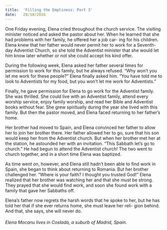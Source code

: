 ```yaml
---
title:  'Filling the Emptiness: Part 3'
date:   28/10/2016
---
```


One Friday evening, Elena cried throughout the church service. The visiting minister noticed and asked the pastor about her. When he learned that she had problems with her family, he offered her a job car- ing for his children. Elena knew that her father would never permit her to work for a Seventh-day Adventist Church, so she told the Adventist minister that she would let him know later whether or not she could accept his kind offer.

During the following week, Elena asked her father several times for permission to work for this family, but he always refused. “Why won’t you let me work for these people?” Elena finally asked him. “You have told me to look to Adventists for my food, but you won’t let me work for Adventists.”

Finally, he gave permission for Elena to go work for the Adventist family. She was thrilled. She could live with an Adventist family, attend every worship service, enjoy family worship, and read her Bible and Adventist books without fear. She grew spiritually during the year she lived with this family. But then the pastor moved, and Elena faced returning to her father’s home.

Her brother had moved to Spain, and Elena convinced her father to allow her to join her brother there. Her father allowed her to go, sure that his son would keep her from the Adventist church. But when her brother met her at the station, he astounded her with an invitation. “This Sabbath let’s go to church.” He had begun to attend the Adventist church! The two went to church together, and in a short time Elena was baptized.

As time went on, however, and Elena still hadn’t been able to find work in Spain, she began to think about returning to Romania. But her brother challenged her. “Where is your faith? I thought you trusted God!” Elena realized that her brother was watching her and that she must be strong. They prayed that she would find work, and soon she found work with a family that gave her Sabbaths off.

Elena’s father now regrets the harsh words that he spoke to her, but he has told her that if she ever returns home, she must leave her reli- gion behind. And that, she says, she will never do.

###### Elena Mocanu lives in Coslada, a suburb of Madrid, Spain.